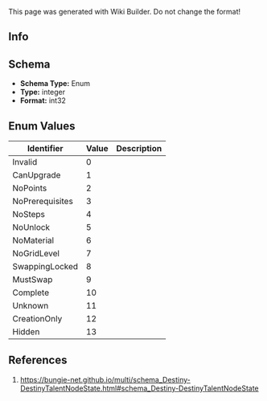 <span class="wiki-builder">This page was generated with Wiki Builder. Do not change the format!</span>

## Info

## Schema
* **Schema Type:** Enum
* **Type:** integer
* **Format:** int32

## Enum Values
Identifier | Value | Description
---------- | ----- | -----------
Invalid | 0 | 
CanUpgrade | 1 | 
NoPoints | 2 | 
NoPrerequisites | 3 | 
NoSteps | 4 | 
NoUnlock | 5 | 
NoMaterial | 6 | 
NoGridLevel | 7 | 
SwappingLocked | 8 | 
MustSwap | 9 | 
Complete | 10 | 
Unknown | 11 | 
CreationOnly | 12 | 
Hidden | 13 | 

## References
1. https://bungie-net.github.io/multi/schema_Destiny-DestinyTalentNodeState.html#schema_Destiny-DestinyTalentNodeState
